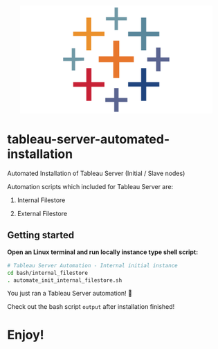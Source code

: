<p align="center" width="100%">
  <img src="_static/logo.png" height="250">
</p>

# tableau-server-automated-installation
Automated Installation of Tableau Server (Initial / Slave nodes) 

Automation scripts which included for Tableau Server are:

1) Internal Filestore
    
2) External Filestore
    
## Getting started

**Open an Linux terminal and run locally instance type shell script:**

```sh
# Tableau Server Automation - Internal initial instance
cd bash/internal_filestore
. automate_init_internal_filestore.sh

```

You just ran a Tableau Server automation! 🎉

Check out the bash script ``output`` after installation finished!

# Enjoy! 
